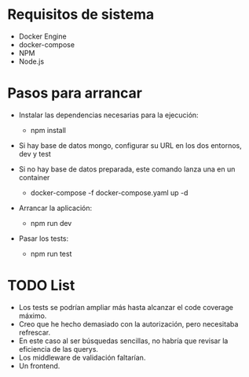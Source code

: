 # Requisitos de sistema
- Docker Engine
- docker-compose 
- NPM
- Node.js
# Pasos para arrancar
- Instalar las dependencias necesarias para la ejecución:
    - npm install

- Si hay base de datos mongo, configurar su URL en los dos entornos, dev y test

- Si no hay base de datos preparada, este comando lanza una en un container
    - docker-compose -f docker-compose.yaml up -d

- Arrancar la aplicación:
    - npm run dev

- Pasar los tests:
    - npm run test

# TODO List
- Los tests se podrían ampliar más hasta alcanzar el code coverage máximo.
- Creo que he hecho demasiado con la autorización, pero necesitaba refrescar.
- En este caso al ser búsquedas sencillas, no habría que revisar la eficiencia de las querys.
- Los middleware de validación faltarían.
- Un frontend.